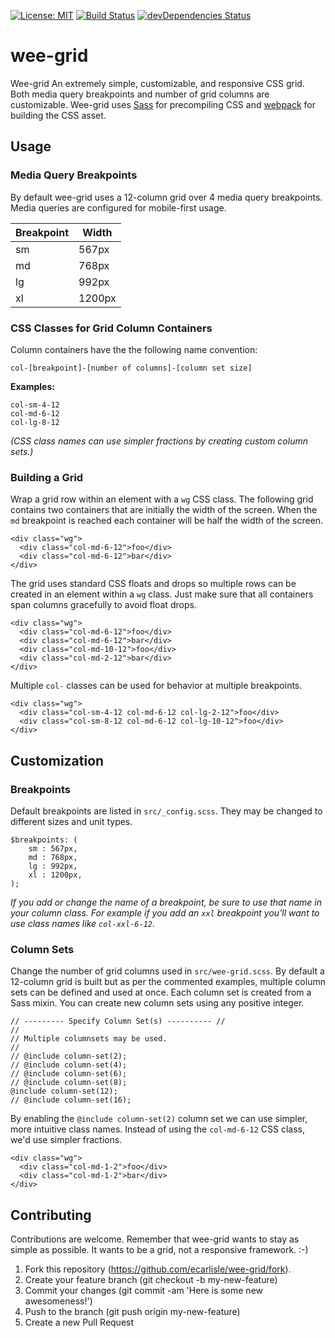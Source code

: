 [![License: MIT](https://img.shields.io/badge/License-MIT-yellow.svg)](https://opensource.org/licenses/MIT) [![Build Status](https://travis-ci.org/ecarlisle/wee-grid.svg?branch=master)](https://travis-ci.org/ecarlisle/wee-grid) [![devDependencies Status](https://david-dm.org/dwyl/hapi-auth-jwt2/dev-status.svg)](https://david-dm.org/dwyl/hapi-auth-jwt2?type=dev)

# wee-grid
Wee-grid An extremely simple, customizable, and responsive CSS grid. Both media query breakpoints and number of grid columns are customizable. Wee-grid uses [Sass](http://sass-lang.com/) for precompiling CSS and [webpack](https://webpack.js.org/) for building the CSS asset.

## Usage

### Media Query Breakpoints
By default wee-grid uses a 12-column grid over 4 media query breakpoints. Media queries are configured for mobile-first usage.

| Breakpoint | Width  |
|------------|--------|
| sm         | 567px  |
| md         | 768px  |
| lg         | 992px  |
| xl         | 1200px |

### CSS Classes for Grid Column Containers

Column containers have the the following name convention:

`col-[breakpoint]-[number of columns]-[column set size]`

**Examples:**

```
col-sm-4-12
col-md-6-12
col-lg-8-12
```

_(CSS class names can use simpler fractions by creating custom column sets.)_


### Building a Grid

Wrap a grid row within an element with a `wg` CSS class.  The following grid contains two containers that are initially the width of the screen. When the `md` breakpoint is reached each container will be half the width of the screen.

```
<div class="wg">
  <div class="col-md-6-12">foo</div>
  <div class="col-md-6-12">bar</div>
</div>

```

The grid uses standard CSS floats and drops so multiple rows can be created in an element within a `wg` class. Just make sure that all containers span columns gracefully to avoid float drops.

```
<div class="wg">
  <div class="col-md-6-12">foo</div>
  <div class="col-md-6-12">bar</div>
  <div class="col-md-10-12">foo</div>
  <div class="col-md-2-12">bar</div>
</div>

```

Multiple `col-` classes can be used for behavior at multiple breakpoints.

```
<div class="wg">
  <div class="col-sm-4-12 col-md-6-12 col-lg-2-12">foo</div>
  <div class="col-sm-8-12 col-md-6-12 col-lg-10-12">foo</div>
</div>

```
## Customization

### Breakpoints
Default breakpoints are listed in `src/_config.scss`. They may be changed to different sizes and unit types.

```
$breakpoints: (
	sm : 567px,
	md : 768px,
	lg : 992px,
	xl : 1200px,
);
```

_If you add or change the name of a breakpoint, be sure to use that name in your column class. For example if you add an `xxl` breakpoint you'll want to use class names like `col-xxl-6-12`._

### Column Sets

Change the number of grid columns used in `src/wee-grid.scss`. By default a 12-column grid is built but as per the commented examples, multiple column sets can be defined and used at once. Each column set is created from a Sass mixin. You can create new column sets using any positive integer.

```
// --------- Specify Column Set(s) ---------- //
//
// Multiple columnsets may be used.
//
// @include column-set(2);
// @include column-set(4);
// @include column-set(6);
// @include column-set(8);
@include column-set(12);
// @include column-set(16);
```

By enabling the `@include column-set(2)` column set we can use simpler, more intuitive class names.  Instead of using the `col-md-6-12` CSS class, we'd use simpler fractions.

```
<div class="wg">
  <div class="col-md-1-2">foo</div>
  <div class="col-md-1-2">bar</div>
</div>

```

## Contributing

Contributions are welcome. Remember that wee-grid wants to stay as simple as possible. It wants to be a grid, not a responsive framework. :-)

1. Fork this repository (https://github.com/ecarlisle/wee-grid/fork).
2. Create your feature branch (git checkout -b my-new-feature)
3. Commit your changes (git commit -am 'Here is some new awesomeness!')
4. Push to the branch (git push origin my-new-feature)
5. Create a new Pull Request
